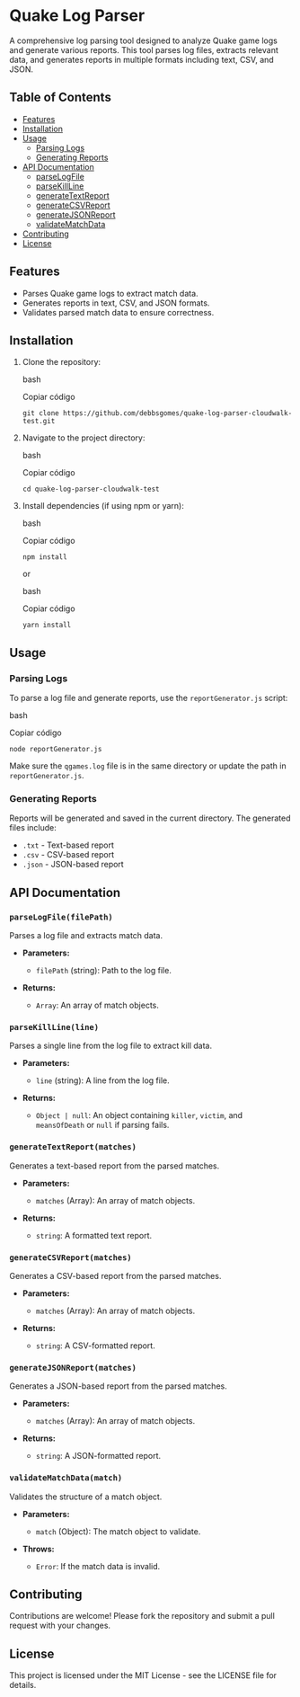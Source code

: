 # Quake Log Parser

A comprehensive log parsing tool designed to analyze Quake game logs and generate various reports. This tool parses log files, extracts relevant data, and generates reports in multiple formats including text, CSV, and JSON.

## Table of Contents

-   [Features](#features)
-   [Installation](#installation)
-   [Usage](#usage)
    -   [Parsing Logs](#parsing-logs)
    -   [Generating Reports](#generating-reports)
-   [API Documentation](#api-documentation)
    -   [parseLogFile](#parselogfilefilepath)
    -   [parseKillLine](#parsekilllineline)
    -   [generateTextReport](#generatetextreportmatches)
    -   [generateCSVReport](#generatecsvreportmatches)
    -   [generateJSONReport](#generatejsonreportmatches)
    -   [validateMatchData](#validatematchdatamatch)
-   [Contributing](#contributing)
-   [License](#license)

## Features

-   Parses Quake game logs to extract match data.
-   Generates reports in text, CSV, and JSON formats.
-   Validates parsed match data to ensure correctness.

## Installation

1.  Clone the repository:
    
    bash
    
    Copiar código
    
    `git clone https://github.com/debbsgomes/quake-log-parser-cloudwalk-test.git` 
    
2.  Navigate to the project directory:
    
    bash
    
    Copiar código
    
    `cd quake-log-parser-cloudwalk-test` 
    
3.  Install dependencies (if using npm or yarn):
    
    bash
    
    Copiar código
    
    `npm install` 
    
    or
    
    bash
    
    Copiar código
    
    `yarn install` 
    

## Usage

### Parsing Logs

To parse a log file and generate reports, use the `reportGenerator.js` script:

bash

Copiar código

`node reportGenerator.js` 

Make sure the `qgames.log` file is in the same directory or update the path in `reportGenerator.js`.

### Generating Reports

Reports will be generated and saved in the current directory. The generated files include:

-   `.txt` - Text-based report
-   `.csv` - CSV-based report
-   `.json` - JSON-based report

## API Documentation

### `parseLogFile(filePath)`

Parses a log file and extracts match data.

-   **Parameters:**
    
    -   `filePath` (string): Path to the log file.
-   **Returns:**
    
    -   `Array`: An array of match objects.

### `parseKillLine(line)`

Parses a single line from the log file to extract kill data.

-   **Parameters:**
    
    -   `line` (string): A line from the log file.
-   **Returns:**
    
    -   `Object | null`: An object containing `killer`, `victim`, and `meansOfDeath` or `null` if parsing fails.

### `generateTextReport(matches)`

Generates a text-based report from the parsed matches.

-   **Parameters:**
    
    -   `matches` (Array): An array of match objects.
-   **Returns:**
    
    -   `string`: A formatted text report.

### `generateCSVReport(matches)`

Generates a CSV-based report from the parsed matches.

-   **Parameters:**
    
    -   `matches` (Array): An array of match objects.
-   **Returns:**
    
    -   `string`: A CSV-formatted report.

### `generateJSONReport(matches)`

Generates a JSON-based report from the parsed matches.

-   **Parameters:**
    
    -   `matches` (Array): An array of match objects.
-   **Returns:**
    
    -   `string`: A JSON-formatted report.

### `validateMatchData(match)`

Validates the structure of a match object.

-   **Parameters:**
    
    -   `match` (Object): The match object to validate.
-   **Throws:**
    
    -   `Error`: If the match data is invalid.

## Contributing

Contributions are welcome! Please fork the repository and submit a pull request with your changes.

## License

This project is licensed under the MIT License - see the LICENSE file for details.